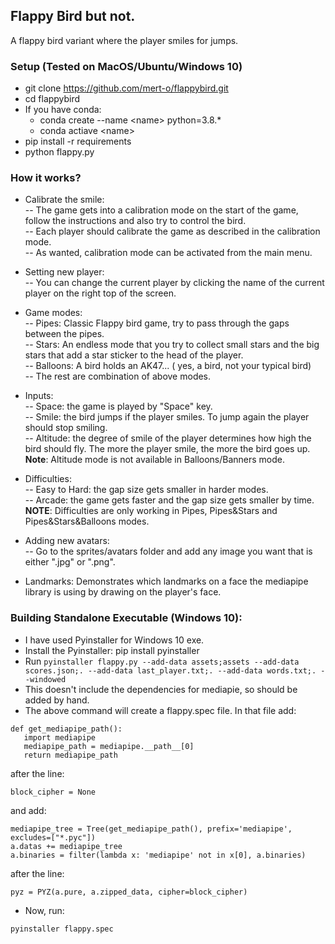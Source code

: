 ## Flappy Bird but not.

A flappy bird variant where the player smiles for jumps.

### Setup (Tested on MacOS/Ubuntu/Windows 10)

- git clone https://github.com/mert-o/flappybird.git  
- cd flappybird 
- If you have conda: 
    - conda create --name \<name\> python=3.8.*  
    - conda actiave \<name\>  
- pip install -r requirements
- python flappy.py    

### How it works?  
- Calibrate the smile:  
    -- The game gets into a calibration mode on the start of the game, follow the instructions and also try to control the bird.  
    -- Each player should calibrate the game as described in the calibration mode.  
    -- As wanted, calibration mode can be activated from the main menu.  

- Setting new player:  
    -- You can change the current player by clicking the name of the current player on the right top of the screen.   
- Game modes:  
    -- Pipes: Classic Flappy bird game, try to pass through the gaps between the pipes.  
    -- Stars: An endless mode that you try to collect small stars and the big stars that add a star sticker to the head of the player.  
    -- Balloons: A bird holds an AK47... ( yes, a bird, not your typical bird)  
    -- The rest are combination of above modes.
- Inputs:  
    -- Space: the game is played by "Space" key.  
    -- Smile: the bird jumps if the player smiles. To jump again the player should stop smiling.  
    -- Altitude: the degree of smile of the player determines how high the bird should fly. The more the player smile, the more the bird goes up.  
    **Note**: Altitude mode is not available in Balloons/Banners mode.
- Difficulties:  
    -- Easy to Hard: the gap size gets smaller in harder modes.  
    -- Arcade: the game gets faster and the gap size gets smaller by time.  
    **NOTE**: Difficulties are only working in Pipes, Pipes&Stars and Pipes&Stars&Balloons modes.   
- Adding new avatars:  
    -- Go to the sprites/avatars folder and add any image you want that is either ".jpg" or ".png".  
- Landmarks: Demonstrates which landmarks on a face the mediapipe library is using by drawing on the player's face.

### Building Standalone Executable (Windows 10):
- I have used Pyinstaller for Windows 10 exe.
- Install the Pyinstaller: pip install pyinstaller
- Run ``` pyinstaller flappy.py --add-data assets;assets --add-data scores.json;. --add-data last_player.txt;. --add-data words.txt;. --windowed ```
- This doesn't include the dependencies for mediapie, so should be added by hand.
- The above command will create a flappy.spec file. In that file add:
 ```
 def get_mediapipe_path():
    import mediapipe
    mediapipe_path = mediapipe.__path__[0]
    return mediapipe_path
 ``` 
after the line: 
 ```
 block_cipher = None 
 ``` 
and add:
```
mediapipe_tree = Tree(get_mediapipe_path(), prefix='mediapipe', excludes=["*.pyc"])
a.datas += mediapipe_tree
a.binaries = filter(lambda x: 'mediapipe' not in x[0], a.binaries)
``` 
after the line:
```
pyz = PYZ(a.pure, a.zipped_data, cipher=block_cipher)
```  
- Now, run: 
```
pyinstaller flappy.spec
```